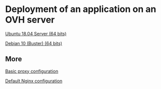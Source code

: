 # Deployment of an application on an OVH server

[Ubuntu 18.04 Server (64 bits)](./docs/ubuntu.md)

[Debian 10 (Buster) (64 bits)](./docs/debian.md)

## More

[Basic proxy configuration](./docs/nginx_proxy.md)

[Default Nginx configuration](./docs/nginx_default.md)